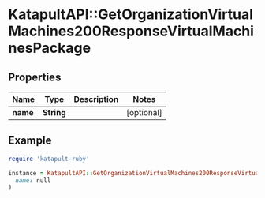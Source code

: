 # KatapultAPI::GetOrganizationVirtualMachines200ResponseVirtualMachinesPackage

## Properties

| Name | Type | Description | Notes |
| ---- | ---- | ----------- | ----- |
| **name** | **String** |  | [optional] |

## Example

```ruby
require 'katapult-ruby'

instance = KatapultAPI::GetOrganizationVirtualMachines200ResponseVirtualMachinesPackage.new(
  name: null
)
```

